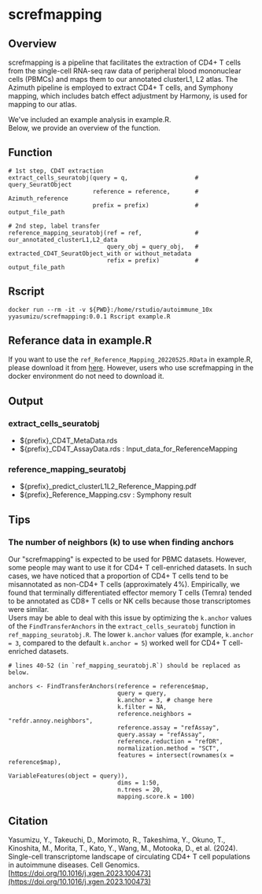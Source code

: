 # screfmapping


## Overview

screfmapping is a pipeline that facilitates the extraction of CD4+ T cells from the single-cell RNA-seq raw data of peripheral blood mononuclear cells (PBMCs) and maps them to our annotated clusterL1, L2 atlas. The Azimuth pipeline is employed to extract CD4+ T cells, and Symphony mapping, which includes batch effect adjustment by Harmony, is used for mapping to our atlas.

We've included an example analysis in example.R.  
Below, we provide an overview of the function.


## Function

```
# 1st step, CD4T extraction
extract_cells_seuratobj(query = q,                   # query_SeuratObject
                        reference = reference,       # Azimuth_reference
                        prefix = prefix)             # output_file_path

# 2nd step, label transfer
reference_mapping_seuratobj(ref = ref,               # our_annotated_clusterL1,L2_data
                            query_obj = query_obj,   # extracted_CD4T_SeuratObject_with or without_metadata
                            refix = prefix)          # output_file_path
```


## Rscript

```
docker run --rm -it -v ${PWD}:/home/rstudio/autoimmune_10x  yyasumizu/screfmapping:0.0.1 Rscript example.R
```


## Referance data in example.R
If you want to use the `ref_Reference_Mapping_20220525.RData` in example.R, please download it from [here](https://doi.org/10.6084/m9.figshare.25052648). However, users who use screfmapping in the docker environment do not need to download it.


## Output
### extract_cells_seuratobj
- ${prefix}_CD4T_MetaData.rds
- ${prefix}_CD4T_AssayData.rds : Input_data_for_ReferenceMapping

### reference_mapping_seuratobj
- ${prefix}_predict_clusterL1L2_Reference_Mapping.pdf
- ${prefix}_Reference_Mapping.csv : Symphony result


## Tips
### The number of neighbors (k) to use when finding anchors

Our "screfmapping" is expected to be used for PBMC datasets. However, some people may want to use it for CD4+ T cell-enriched datasets. In such cases, we have noticed that a proportion of CD4+ T cells tend to be misannotated as non-CD4+ T cells (approximately 4%). Empirically, we found that terminally differentiated effector memory T cells (Temra) tended to be annotated as CD8+ T cells or NK cells because those transcriptomes were similar.  
Users may be able to deal with this issue by optimizing the `k.anchor` values of the `FindTransferAnchors` in the `extract_cells_seuratobj` function in `ref_mapping_seuratobj.R`. The lower `k.anchor` values (for example, `k.anchor = 3`, compared to the default `k.anchor = 5`) worked well for CD4+ T cell-enriched datasets.

```
# lines 40-52 (in `ref_mapping_seuratobj.R`) should be replaced as below.

anchors <- FindTransferAnchors(reference = reference$map,
                               query = query,
                               k.anchor = 3, # change here
                               k.filter = NA,
                               reference.neighbors = "refdr.annoy.neighbors",
                               reference.assay = "refAssay",
                               query.assay = "refAssay",
                               reference.reduction = "refDR",
                               normalization.method = "SCT",
                               features = intersect(rownames(x = reference$map),
                                                    VariableFeatures(object = query)),
                               dims = 1:50,
                               n.trees = 20,
                               mapping.score.k = 100)
```

## Citation

Yasumizu, Y., Takeuchi, D., Morimoto, R., Takeshima, Y., Okuno, T., Kinoshita, M., Morita, T., Kato, Y., Wang, M., Motooka, D., et al. (2024). Single-cell transcriptome landscape of circulating CD4+ T cell populations in autoimmune diseases. Cell Genomics.  
[https://doi.org/10.1016/j.xgen.2023.100473](https://doi.org/10.1016/j.xgen.2023.100473)

